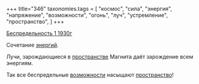 +++
title="346"
taxonomies.tags = [
 "космос",
 "сила",
 "энергия",
 "напряжение",
 "возможности",
 "огонь",
 "луч",
 "устремление",
 "пространство",
]
+++

[Беспредельность 1 1930г](/agni/1930)

Сочетание [энергий](/tags/огонь).   

Лучи, зарождающиеся в [пространстве](/tags/космос) Магнита даёт зарождение всем энергиям.   

Так все беспредельные [возможности](/tags/возможности) насыщают [пространство](/tags/пространство)!